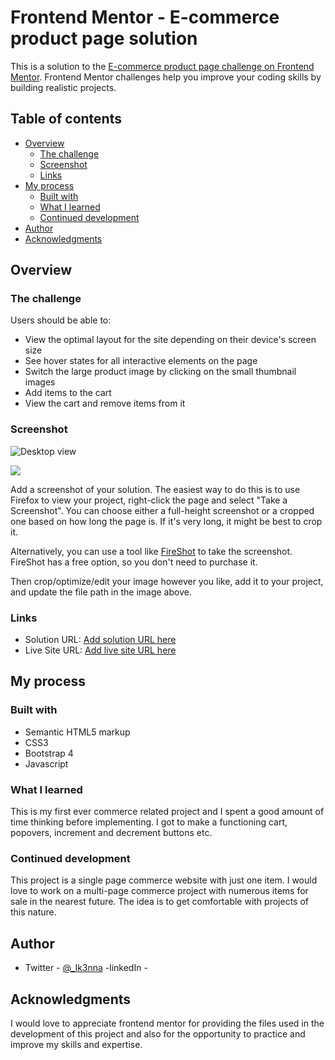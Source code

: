 # Frontend Mentor - E-commerce product page solution

This is a solution to the [E-commerce product page challenge on Frontend Mentor](https://www.frontendmentor.io/challenges/ecommerce-product-page-UPsZ9MJp6). Frontend Mentor challenges help you improve your coding skills by building realistic projects.

## Table of contents

- [Overview](#overview)
  - [The challenge](#the-challenge)
  - [Screenshot](#screenshot)
  - [Links](#links)
- [My process](#my-process)
  - [Built with](#built-with)
  - [What I learned](#what-i-learned)
  - [Continued development](#continued-development)
- [Author](#author)
- [Acknowledgments](#acknowledgments)


## Overview

### The challenge

Users should be able to:

- View the optimal layout for the site depending on their device's screen size
- See hover states for all interactive elements on the page
- Switch the large product image by clicking on the small thumbnail images
- Add items to the cart
- View the cart and remove items from it

### Screenshot

![Desktop view](https://user-images.githubusercontent.com/101594456/187399226-0163d08e-64e4-473f-a9b2-1f6aea3a8477.png)

![](./screenshot.jpg)

Add a screenshot of your solution. The easiest way to do this is to use Firefox to view your project, right-click the page and select "Take a Screenshot". You can choose either a full-height screenshot or a cropped one based on how long the page is. If it's very long, it might be best to crop it.

Alternatively, you can use a tool like [FireShot](https://getfireshot.com/) to take the screenshot. FireShot has a free option, so you don't need to purchase it. 

Then crop/optimize/edit your image however you like, add it to your project, and update the file path in the image above.

### Links

- Solution URL: [Add solution URL here](https://your-solution-url.com)
- Live Site URL: [Add live site URL here](https://your-live-site-url.com)

## My process

### Built with

- Semantic HTML5 markup
- CSS3
- Bootstrap 4
- Javascript

### What I learned

This is my first ever commerce related project and I spent a good amount of time thinking before implementing. I got to make a functioning cart, popovers, increment and decrement buttons etc. 

### Continued development

This project is a single page commerce website with just one item. I would love to work on a multi-page commerce project with numerous items for sale in the nearest future. The idea is to get comfortable with projects of this nature.

## Author

- Twitter - [@_Ik3nna](https://www.twitter.com/_Ik3nna)
-linkedIn - 

## Acknowledgments

I would love to appreciate frontend mentor for providing the files used in the development of this project and also for the opportunity to practice and improve my skills and expertise.



